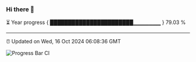 ### Hi there 👋

⏳ Year progress { ███████████████████████▁▁▁▁▁▁▁ } 79.03 %

---

⏰ Updated on Wed, 16 Oct 2024 06:08:36 GMT

![Progress Bar CI](https://github.com/EinsPommes/EinsPommes/blob/main/.github/workflows/main.yml)
